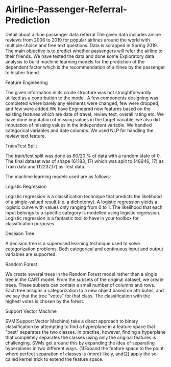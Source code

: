 # Airline-Passenger-Referral-Prediction
Detail about airline passenger data referral The given data includes airline reviews from 2006 to 2019 for popular airlines around the world with multiple choice and free text questions. Data is scrapped in Spring 2019. The main objective is to predict whether passengers will refer the airline to their friends. We have tested the data and done some Exploratory data analysis to build machine learning models for the prediction of the dependent factor which is the recommendation of airlines by the passenger to his\her friend.


Feature Engineering

The given information in its crude structure was not straightforwardly utilized as a contribution to the model. A few components designing was completed where barely any elements were changed, few were dropped, and few were added.We have Engineered new features based on the existing features which are date of travel, review text, overall rating etc. We have done imputation of missing values in the target variable, we also did imputation of missing values in the independent variable. We handled categorical variables and date columns. We used NLP for handling the review text feature.


Train/Test Split

The train/test split was done as 80/20 % of data with a random state of 0. The final dataset was of shape (61183, 17) which was split to (48946, 17) as Train data and (12237,17) as Test data.

The machine learning models used are as follows:

Logistic Regression

Logistic regression is a classification technique that predicts the likelihood of a single-valued result (i.e. a dichotomy). A logistic regression yields a logistic curve with values only ranging from 0 to 1. The likelihood that each input belongs to a specific category is modelled using logistic regression. Logistic regression is a fantastic tool to have in your toolbox for classification purposes.

Decision Tree

A decision tree is a supervised learning technique used to solve categorization problems. Both categorical and continuous input and output variables are supported.

Random Forest

We create several trees in the Random Forest model rather than a single tree in the CART model. From the subsets of the original dataset, we create trees. These subsets can contain a small number of columns and rows. Each tree assigns a categorization to a new object based on attributes, and we say that the tree "votes" for that class. The classification with the highest votes is chosen by the forest.

Support Vector Machine

SVM(Support Vector Machine) take a direct approach to binary classification by attempting to find a hyperplane in a feature space that "best" separates the two classes. In practise, however, finding a hyperplane that completely separates the classes using only the original features is challenging. SVMs get around this by expanding the idea of separating hyperplanes in two different ways. (1)Expand the feature space to the point where perfect separation of classes is (more) likely, and(2) apply the so-called kernel trick to extend the feature space.

